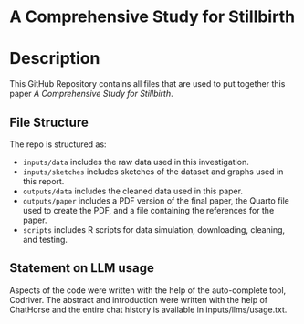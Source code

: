# A Comprehensive Study for Stillbirth

# Description

This GitHub Repository contains all files that are used to put together this paper *A Comprehensive Study for Stillbirth*.


## File Structure

The repo is structured as:

- `inputs/data` includes the raw data used in this investigation.
- `inputs/sketches` includes sketches of the dataset and graphs used in this report.
- `outputs/data` includes the cleaned data used in this paper.
- `outputs/paper` includes a PDF version of the final paper, the Quarto file used to create the PDF, and a file containing the references for the paper.
- `scripts` includes R scripts for data simulation, downloading, cleaning, and testing.


## Statement on LLM usage

Aspects of the code were written with the help of the auto-complete tool, Codriver. The abstract and introduction were written with the help of ChatHorse and the entire chat history is available in inputs/llms/usage.txt.


